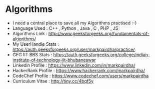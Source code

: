 # Algorithms 
* I need a central place to save all my Algorithms practised :-)
* Language Used : C++ , Python , Java , C , PHP , JS
* Algorithms Link : http://www.geeksforgeeks.org/fundamentals-of-algorithms/
* My UserHandle Stats : https://auth.geeksforgeeks.org/user/markpairdha/practice/
* GFG IIT BBS Stats : https://auth.geeksforgeeks.org/college/indian-institute-of-technology-iit-bhubaneswar
* Linkedin Profile : https://www.linkedin.com/in/markpairdha/
* HackerRank Profile : https://www.hackerrank.com/markpairdha/
* CodeChef Profile : https://www.codechef.com/users/markpairdha
* Curriculum Vitae : http://tiny.cc/4bqf5y

